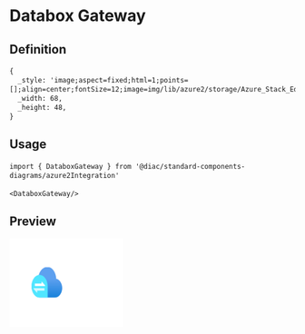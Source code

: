 # Databox Gateway

## Definition

```
{
  _style: 'image;aspect=fixed;html=1;points=[];align=center;fontSize=12;image=img/lib/azure2/storage/Azure_Stack_Edge.svg;strokeColor=none;',
  _width: 68,
  _height: 48,
}
```

## Usage

```
import { DataboxGateway } from '@diac/standard-components-diagrams/azure2Integration'

<DataboxGateway/>
```

## Preview

<img src="./databox-gateway.png" width="200"/>
